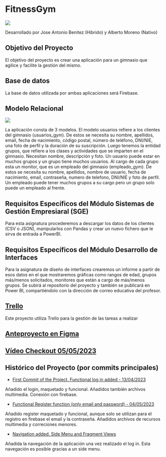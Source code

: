 # FitnessGym

![](http://drive.google.com/uc?export=view&id=1U_3kmoIH0hH12VUwncm5gtksl0WUlnuu)

Desarrollado por Jose Antonio Benitez (Hibrido) y Alberto Moreno (Nativo)

## Objetivo del Proyecto
El objetivo del proyecto es crear una aplicación para un gimnasio que agilice y facilite la gestión del mismo.

## Base de datos
La base de datos utilizada por ambas aplicaciones será Firebase.

## Modelo Relacional
![](http://drive.google.com/uc?export=view&id=1eG7NFQKbKK497GwGSbLkR8WeHlwjl3FI)

La aplicación consta de 3 modelos. El modelo usuarios refiere a los clientes del gimnasio (usuarios_gym). De estos se necesita su nombre, apellidos, email, fecha de nacimiento, código postal, número de teléfono, DNI/NIE, una foto de perfil y la duración de su suscripción. Luego tenemos la entidad grupos, que refiere a los clases y actividades que se imparten en el gimnasio. Necesitan nombre, descripción y foto. Un usuario puede estar en muchos grupos y un grupo tiene muchos usuarios. Al cargo de cada grupo esta un monitor, que es un empleado del gimnasio (empleado_gym). De estos se necesita su nombre, apellidos, nombre de usuario, fecha de nacimiento, email, contraseña, numero de telefono, DNI/NIE y foto de perfil. Un empleado puede tener muchos grupos a su cargo pero un grupo solo puede un empleado al frente. 

## Requisitos Específicos del Módulo Sistemas de Gestión Empresiaral (SGE)
Para esta asignatura procederemos a descargar los datos de los clientes (CSV o JSON), manipularlos con Pandas y crear un nuevo fichero que le sirva de entrada a PowerBI.

## Requisitos Específicos del Módulo Desarrollo de Interfaces
Para la asignatura de diseño de interfaces crearemos un informe a partir de esos datos en el que mostraremos gráficas como rangos de edad, grupos más/menos solicitados, monitores que están a cargo de más/menos grupos. Se subirá al repositorio del proyecto y también se publicará en Power BI, compartiéndolo con la dirección de correo educativa del profesor.

## [Trello](https://trello.com/b/bwXyty7u/fitnessgym)
Este proyecto utiliza Trello para la gestión de las tareas a realizar

## [Anteproyecto en Figma](https://www.figma.com/file/kvU6qBh4NmjaGoooBiBPvJ/Anteproyecto-Fitness-Gym?node-id=0%3A1&t=e7FTqe0I8Yq6Mbhf-1)

## [Vídeo Checkout 05/05/2023](https://www.youtube.com/watch?v=go-7G-VvBFE)

## Histórico del Proyecto (por commits principales)

 - [First Commit of the Project. Functional log in added - 13/04/2023](https://github.com/albertomorenogonzalez/FitnessGym/commit/78507842a6f12c3de6e2473f1c60cdfd34f60752)
 
 Añadido el login, maquetado y funcional. Añadidos también archivos multimedia. Conexión con firebase.
 
 
 - [Functional Register function (only email and password) - 04/05/2023](https://github.com/albertomorenogonzalez/FitnessGym/commit/73a034016e88b3bc3bf0049c7352fe404ceea6bf)
 
 Añadido register maquetado y funcional, aunque solo se utilizan para el registro en firebase el email y la contraseña. Añadidos archivos de recursos multimedia y correciones menores.
 
 - [Navigation added. Side Menu and Fragment Views](https://github.com/albertomorenogonzalez/FitnessGym/commit/5cdb7d0a8dac8e8595a36adf9c47b6c910ca6474)
    
 Añadida la navegación de la aplicación una vez realizado el log in. Esta navegación es posible gracias a un side menu.
